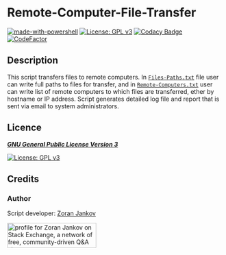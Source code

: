 # Remote-Computer-File-Transfer

[![made-with-powershell](https://img.shields.io/badge/PowerShell-1f425f?logo=Powershell)](https://microsoft.com/PowerShell)
[![License: GPL v3](https://img.shields.io/badge/License-GPLv3-blue.svg)](https://www.gnu.org/licenses/gpl-3.0)
[![Codacy Badge](https://app.codacy.com/project/badge/Grade/5c70c4753a6f4bb69767d238dc41eec0)](https://www.codacy.com/gh/Zoran-Jankov/Remote-Computer-File-Transfer/dashboard?utm_source=github.com&amp;utm_medium=referral&amp;utm_content=Zoran-Jankov/Remote-Computer-File-Transfer&amp;utm_campaign=Badge_Grade)
[![CodeFactor](https://www.codefactor.io/repository/github/zoran-jankov/remote-computer-file-transfer/badge)](https://www.codefactor.io/repository/github/zoran-jankov/remote-computer-file-transfer)

## Description

This script transfers files to remote computers. In [`Files-Paths.txt`](https://github.com/Zoran-Jankov/Remote-Computer-File-Transfer/blob/master/File-Paths.txt) file user can write full paths to files for transfer, and in [`Remote-Computers.txt`](https://github.com/Zoran-Jankov/Remote-Computer-File-Transfer/blob/master/Computer-List.txt) user can write list of remote computers to which files are transferred, ether by hostname or IP address. Script generates detailed log file and report that is sent via email to system administrators.

## Licence

[***GNU General Public License Version 3***](https://www.gnu.org/licenses/gpl-3.0)

[![License: GPL v3](https://www.gnu.org/graphics/gplv3-127x51.png)](https://www.gnu.org/licenses/gpl-3.0)

## Credits

### Author

Script developer:  [Zoran Jankov](https://www.linkedin.com/in/zoran-jankov-b1054b196/)

<a href="https://stackexchange.com/users/12947676/zoran-jankov"><img src="https://stackexchange.com/users/flair/12947676.png" width="208" height="58" alt="profile for Zoran Jankov on Stack Exchange, a network of free, community-driven Q&amp;A sites" title="profile for Zoran Jankov on Stack Exchange, a network of free, community-driven Q&amp;A sites" /></a>

